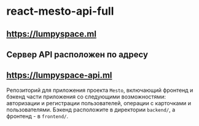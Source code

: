 # react-mesto-api-full

## <https://lumpyspace.ml>

## Сервер API расположен по адресу
## <https://lumpyspace-api.ml>

Репозиторий для приложения проекта `Mesto`, включающий фронтенд и бэкенд части приложения со следующими возможностями: авторизации и регистрации пользователей, операции с карточками и пользователями. Бэкенд расположите в директории `backend/`, а фронтенд - в `frontend/`. 

